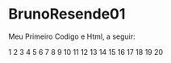 # BrunoResende01

Meu Primeiro Codigo e Html, a seguir:

1
2
3
4
5
6
7
8
9
10
11
12
13
14
15
16
17
18
19
20
